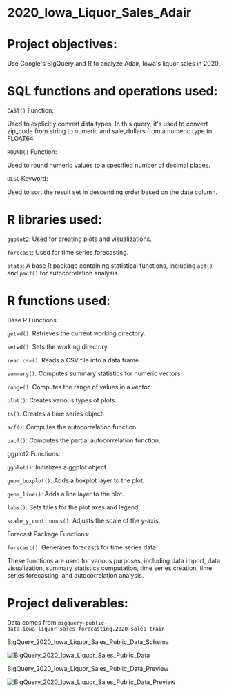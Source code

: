 # 2020_Iowa_Liquor_Sales_Adair

# Project objectives:

Use Google's BigQuery and R to analyze Adair, Iowa's liquor sales in 2020.

# SQL functions and operations used:

`CAST()` Function:

Used to explicitly convert data types. In this query, it's used to convert zip_code from string to numeric and sale_dollars from a numeric type to FLOAT64.

`ROUND()` Function:

Used to round numeric values to a specified number of decimal places.

`DESC` Keyword:

Used to sort the result set in descending order based on the date column.

# R libraries used:

`ggplot2`: Used for creating plots and visualizations.

`forecast`: Used for time series forecasting.

`stats`: A base R package containing statistical functions, including `acf()` and `pacf()` for autocorrelation analysis.

# R functions used:

Base R Functions:

`getwd()`: Retrieves the current working directory.

`setwd()`: Sets the working directory.

`read.csv()`: Reads a CSV file into a data frame.

`summary()`: Computes summary statistics for numeric vectors.

`range()`: Computes the range of values in a vector.

`plot()`: Creates various types of plots.

`ts()`: Creates a time series object.

`acf()`: Computes the autocorrelation function.

`pacf()`: Computes the partial autocorrelation function.

ggplot2 Functions:

`ggplot()`: Initializes a ggplot object.

`geom_boxplot()`: Adds a boxplot layer to the plot.

`geom_line()`: Adds a line layer to the plot.

`labs()`: Sets titles for the plot axes and legend.

`scale_y_continuous()`: Adjusts the scale of the y-axis.

Forecast Package Functions:

`forecast()`: Generates forecasts for time series data.

These functions are used for various purposes, including data import, data visualization, summary statistics computation, time series creation, time series forecasting, and autocorrelation analysis.

# Project deliverables:

Data comes from `bigquery-public-data.iowa_liquor_sales_forecasting.2020_sales_train`

BigQuery_2020_Iowa_Liquor_Sales_Public_Data_Schema

![BigQuery_2020_Iowa_Liquor_Sales_Public_Data](https://github.com/NollieAnalysis/2020_Iowa_Liquor_Sales_Adair/assets/163913188/8e97162b-00cb-451e-b052-17b801d951aa)

BigQuery_2020_Iowa_Liquor_Sales_Public_Data_Preview

![BigQuery_2020_Iowa_Liquor_Sales_Public_Data_Preview](https://github.com/NollieAnalysis/2020_Iowa_Liquor_Sales_Adair/assets/163913188/4dc01c8a-8212-4399-8f0d-c3195ff0c145)




